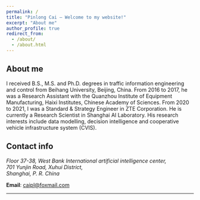 ```yaml
---
permalink: /
title: "Pinlong Cai – Welcome to my website!"
excerpt: "About me"
author_profile: true
redirect_from: 
  - /about/
  - /about.html
---
```


About me
--------

I received B.S., M.S. and Ph.D. degrees in traffic information engineering and control from Beihang University, Beijing, China. From 2016 to 2017, he was a Research
Assistant with the Quanzhou Institute of Equipment Manufacturing, Haixi Institutes, Chinese Academy of Sciences. From 2020 to 2021, I was a Standard & Strategy Engineer in
ZTE Corporation. He is currently a Research Scientist in Shanghai AI Laboratory. His research interests include data modelling, decision intelligence and cooperative vehicle
infrastructure system (CVIS).


Contact info 
--------
<address>
  Floor 37-38, West Bank International artificial intelligence center, <br />
  701 Yunjin Road, Xuhui District, <br />
  Shanghai, P. R. China
</address> 


**Email**: caipl@foxmail.com




--------
